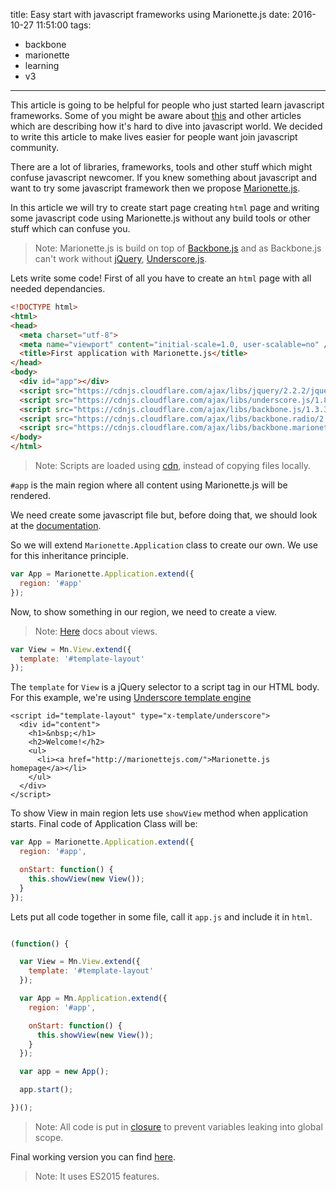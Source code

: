 title: Easy start with javascript frameworks using Marionette.js
date: 2016-10-27 11:51:00
tags: 
- backbone
- marionette
- learning
- v3
---

This article is going to be helpful for people who just started learn javascript
frameworks. Some of you might be aware about [this](https://hackernoon.com/how-it-feels-to-learn-javascript-in-2016-d3a717dd577f#.tuxjtwlkb) and other articles which are describing how it's hard to dive into javascript world. We decided to write this article to make lives easier for people want join javascript community.

There are a lot of libraries, frameworks, tools and other stuff which might confuse javascript newcomer.
If you knew something about javascript and want to try some javascript framework then we propose [Marionette.js](http://marionettejs.com/).

In this article we will try to create start page creating `html` page and writing some javascript code using Marionette.js without any build tools or other stuff which can confuse you.

> Note: Marionette.js is build on top of [Backbone.js](backbonejs.org) and as Backbone.js can't work without [jQuery](https://jquery.com/), [Underscore.js](http://underscorejs.org/).

Lets write some code!
First of all you have to create an `html` page with all needed dependancies.

```html
<!DOCTYPE html>
<html>
<head>
  <meta charset="utf-8">
  <meta name="viewport" content="initial-scale=1.0, user-scalable=no" />
  <title>First application with Marionette.js</title>
</head>
<body>
  <div id="app"></div>
  <script src="https://cdnjs.cloudflare.com/ajax/libs/jquery/2.2.2/jquery.js"></script>
  <script src="https://cdnjs.cloudflare.com/ajax/libs/underscore.js/1.8.3/underscore-min.js"></script>
  <script src="https://cdnjs.cloudflare.com/ajax/libs/backbone.js/1.3.3/backbone-min.js"></script>
  <script src="https://cdnjs.cloudflare.com/ajax/libs/backbone.radio/2.0.0/backbone.radio.min.js"></script>
  <script src="https://cdnjs.cloudflare.com/ajax/libs/backbone.marionette/3.1.0/backbone.marionette.js"></script>
</body>
</html>
```

> Note: Scripts are loaded using [cdn](https://en.wikipedia.org/wiki/Content_delivery_network), instead of copying files locally.


`#app` is the main region where all content using Marionette.js will be rendered.

We need create some javascript file but, before doing that, we should look at the [documentation](http://marionettejs.com/docs/v3.1.0/marionette.application.html).

So we will extend `Marionette.Application` class to create our own. We use for this inheritance principle.

```javascript
var App = Marionette.Application.extend({
  region: '#app'
});
```

Now, to show something in our region, we need to create a view.
 > Note: [Here](http://marionettejs.com/docs/master/marionette.view.html) docs about views.

```javascript
var View = Mn.View.extend({
  template: '#template-layout'
});
```

The `template` for `View` is a jQuery selector to a script tag in our HTML body. For this example, we're using [Underscore template engine](http://underscorejs.org/#template)

```
<script id="template-layout" type="x-template/underscore">
  <div id="content">
    <h1>&nbsp;</h1>
    <h2>Welcome!</h2>
    <ul>
      <li><a href="http://marionettejs.com/">Marionette.js homepage</a></li>
    </ul>
  </div>
</script>
```

To show View in main region lets use `showView` method when application starts.
Final code of Application Class will be:

```javascript
var App = Marionette.Application.extend({
  region: '#app',

  onStart: function() {
    this.showView(new View());
  }
});
```

Lets put all code together in some file, call it `app.js` and include it in `html`.

```javascript

(function() {

  var View = Mn.View.extend({
    template: '#template-layout'
  });

  var App = Mn.Application.extend({
    region: '#app',

    onStart: function() {
      this.showView(new View());
    }
  });

  var app = new App();

  app.start();

})();

```

> Note: All code is put in  [closure](https://developer.mozilla.org/en/docs/Web/JavaScript/Closures) to prevent variables leaking into global scope.

Final working version you can find [here](https://github.com/marionettejs/marionette-integrations/tree/vanilla-example/vanilla).
> Note: It uses ES2015 features.
